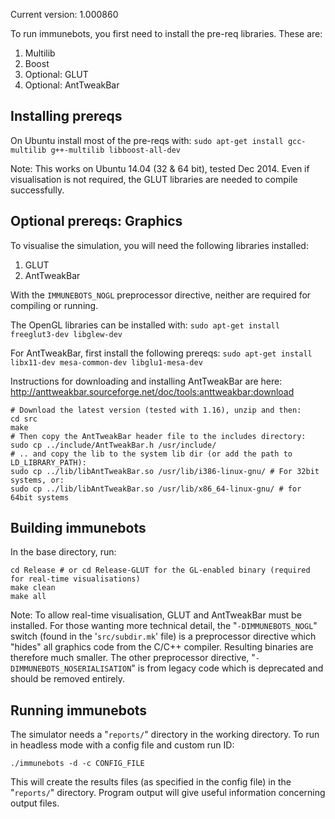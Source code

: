 Current version: 1.000860

To run immunebots, you first need to install the pre-req libraries. These are:
 1. Multilib
 2. Boost
 3. Optional: GLUT
 4. Optional: AntTweakBar

## Installing prereqs
 
On Ubuntu install most of the pre-reqs with:
`sudo apt-get install gcc-multilib g++-multilib libboost-all-dev`

Note: This works on Ubuntu 14.04 (32 & 64 bit), tested Dec 2014. Even if visualisation is not required, the GLUT libraries are needed to compile successfully.

## Optional prereqs: Graphics

To visualise the simulation, you will need the following libraries installed:
 1. GLUT
 2. AntTweakBar

With the `IMMUNEBOTS_NOGL` preprocessor directive, neither are required for compiling or running.

The OpenGL libraries can be installed with:
`sudo apt-get install freeglut3-dev libglew-dev`

For AntTweakBar, first install the following prereqs:
`sudo apt-get install libx11-dev mesa-common-dev libglu1-mesa-dev`

Instructions for downloading and installing AntTweakBar are here:
http://anttweakbar.sourceforge.net/doc/tools:anttweakbar:download
```
# Download the latest version (tested with 1.16), unzip and then:
cd src
make
# Then copy the AntTweakBar header file to the includes directory:
sudo cp ../include/AntTweakBar.h /usr/include/
# .. and copy the lib to the system lib dir (or add the path to LD_LIBRARY_PATH):
sudo cp ../lib/libAntTweakBar.so /usr/lib/i386-linux-gnu/ # For 32bit systems, or:
sudo cp ../lib/libAntTweakBar.so /usr/lib/x86_64-linux-gnu/ # for 64bit systems
```

## Building immunebots

In the base directory, run:
```
cd Release # or cd Release-GLUT for the GL-enabled binary (required for real-time visualisations)
make clean
make all
```

Note: To allow real-time visualisation, GLUT and AntTweakBar must be installed. For those wanting more technical detail, the "`-DIMMUNEBOTS_NOGL`" switch (found in the '`src/subdir.mk`' file) is a preprocessor directive which "hides" all graphics code from the C/C++ compiler. Resulting binaries are therefore much smaller. The other preprocessor directive, "`-DIMMUNEBOTS_NOSERIALISATION`" is from legacy code which is deprecated and should be removed entirely.

## Running immunebots

The simulator needs a "`reports/`" directory in the working directory. To run in headless mode with a config file and custom run ID:

`./immunebots -d -c CONFIG_FILE`

This will create the results files (as specified in the config file) in the "`reports/`" directory. Program output will give useful information concerning output files. 


